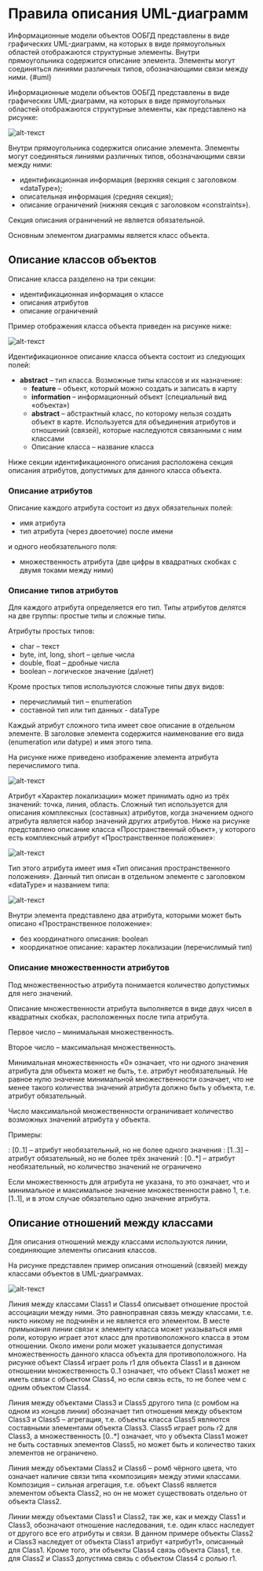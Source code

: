 # Правила описания UML-диаграмм

Информационные модели объектов ООБГД представлены в виде графических UML-диаграмм, на которых в виде прямоугольных областей отображаются структурные элементы. Внутри прямоугольника содержится описание элемента. Элементы могут соединяться линиями различных типов, обозначающими связи между ними. {#uml}

Информационные модели объектов ООБГД представлены в виде графических UML-диаграмм, на которых в виде прямоугольных областей отображаются структурные элементы, как представлено на рисунке:

![alt-текст](_assets/uml_primer.png "Структурный элемент UML-диаграммы")

Внутри прямоугольника содержится описание элемента. Элементы могут соединяться линиями различных типов, обозначающими связи между ними:
+ идентификационная информация (верхняя секция с заголовком «dataType»);
+ описательная информация (средняя секция);
+ описание ограничений (нижняя секция с заголовком «constraints»).

Секция описания ограничений не является обязательной.

Основным элементом диаграммы является класс объекта.

## Описание классов объектов

Описание класса разделено на три секции:
+ идентификационная информация о классе
+ описания атрибутов
+ описание ограничений

Пример отображения класса объекта приведен на рисунке ниже:

![alt-текст](_assets/uml_primer-class.png "Пример изображения класса объекта")

Идентификационное описание класса объекта состоит из следующих полей:

+ **abstract** – тип класса. Возможные типы классов и их назначение:
    + **feature** – объект, который можно создать и записать в карту
    + **information** – информационный объект (специальный вид «объекта»)
    +  **abstract** – абстрактный класс, по которому нельзя создать объект в карте. Используется для объединения атрибутов и отношений (связей), которые наследуются связанными с ним классами
    + Описание класса – название класса
	
Ниже секции идентификационного описания расположена секция описания атрибутов, допустимых для данного класса объекта.

### Описание атрибутов

Описание каждого атрибута состоит из двух обязательных полей:
+ имя атрибута
+ тип атрибута (через двоеточие) после имени

и одного необязательного поля:
+ множественность атрибута (две цифры в квадратных скобках с двумя токами между ними)

### Описание типов атрибутов

Для каждого атрибута определяется его тип. Типы атрибутов делятся на две группы: простые типы и сложные типы.

Атрибуты простых типов: 
+ char – текст
+ byte, int, long, short – целые числа
+ double, float – дробные числа
+ boolean – логическое значение (да\нет)

Кроме простых типов используются сложные типы двух видов:
+ перечислимый тип – enumeration
+ составной тип или тип данных  - dataType

Каждый атрибут сложного типа имеет свое описание в отдельном элементе. В заголовке элемента содержится наименование его вида (enumeration или datype) и имя этого типа.

На рисунке ниже приведено изображение элемента атрибута перечислимого типа.

![alt-текст](_assets/uml_primer-atr.png "Пример описания перечислимого типа")

Атрибут «Характер локализации» может принимать одно из трёх значений: точка, линия, область.
Сложный тип используется для описания комплексных (составных) атрибутов, когда значением одного атрибута является набор значений других атрибутов.
Ниже на рисунке представлено описание класса «Пространственный объект», у которого есть комплексный атрибут «Пространственное положение»:

![alt-текст](_assets/uml_primer-cmplx.png "Пример объекта с комплексным атрибутом")

Тип этого атрибута имеет имя «Тип описания пространственного положения». Данный тип описан в отдельном элементе с заголовком «dataType» и названием типа:

![alt-текст](_assets/uml_primer-cmplx2.png "Пример описания комплексного атрибута")

Внутри элемента представлено два атрибута, которыми может быть описано «Пространственное положение»:
+ без координатного описания: boolean
+ координатное описание: характер локализации (перечислимый тип)

### Описание множественности атрибутов

Под множественностью атрибута понимается количество допустимых для него значений.

Описание множественности атрибута выполняется в виде двух чисел в квадратных скобках, расположенных после типа атрибута.

Первое число – минимальная множественность.

Второе число – максимальная множественность.

Минимальная множественность «0» означает, что ни одного значения атрибута для объекта может не быть, т.е. атрибут необязательный. Не равное нулю значение минимальной множественности означает, что не менее такого количества значений атрибута должно быть у объекта, т.е. атрибут обязательный.

Число максимальной множественности ограничивает количество возможных значений атрибута у объекта.

Примеры:

:   [0..1] – атрибут необязательный, но не более одного значения
:   [1..3] – атрибут обязательный, но не более трёх значений
:   [0..*] – атрибут необязательный, но количество значений не ограничено

Если множественность для атрибута не указана, то это означает, что и минимальное и максимальное значение множественности равно 1, т.е. [1..1], и в этом случае обязательно одно значение атрибута.

## Описание отношений между классами

Для описания отношений между классами используются линии, соединяющие элементы описания классов.

На рисунке представлен пример описания отношений (связей) между классами объектов в UML-диаграммах.

![alt-текст](_assets/uml_primer-otnocheniya.png "Пример описания отношений (связей) между классами объектов")

Линия между классами Class1 и Class4 описывает отношение простой ассоциации между ними. Это равноправная связь между классами, т.е. никто никому не подчинён и не является его элементом. В месте примыкания линии связи к элементу класса может указываться имя роли, которую играет этот класс для противоположного класса в этом отношении. Около имени роли может указывается допустимая множественность данного класса объекта для противоположного. На рисунке объект Class4 играет роль r1 для объекта Class1 и в данном отношении множественность 0..1 означает, что объект Class1 может не иметь связи с объектом Class4, но если связь есть, то не более чем с одним объектом Class4.
 
Линия между объектами Class3 и Class5 другого типа (с ромбом на одном из концов линии) обозначает тип отношения между объектом Class3 и Class5 – агрегация, т.е. объекты класса Class5 являются составными элементами объекта Class3. Class5 играет роль r2 для Class3, а множественность [0..*] означает, что у объекта Class1 может не быть составных элементов Class5, но может быть и количество таких элементов не ограничено.

Линия между объектами Class2 и Class6 – ромб чёрного цвета, что означает наличие связи типа «композиция» между этими классами. Композиция – сильная агрегация, т.е. объект Class6 является элементом объекта Class2, но он не может существовать отдельно от объекта Class2.

Линии между объектами Class1 и Class2, так же, как и между Class1 и Class3, обозначают отношение наследования, т.е. один класс наследует от другого все его атрибуты и связи. В данном примере объекты Class2 и Class3 наследует от объекта Class1 атрибут «атрибут1», описанный для Class1. Кроме того, эти объекты Class4 связь объекта Class1, т.е. для Class2 и Class3 допустима связь с объектом Class4 с ролью r1.